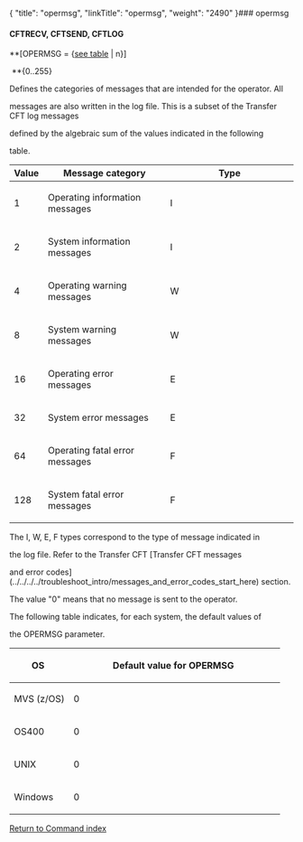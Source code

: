 {
    "title": "opermsg",
    "linkTitle": "opermsg",
    "weight": "2490"
}### <span id="opermsg"></span>opermsg

#### <span id="opermsg_CFTRECV"></span>CFTRECV, CFTSEND, <span id="opermsg_CFTLOG"></span>CFTLOG

**\[OPERMSG = {<u>see table</u> | n}\]
 **{0..255}

Defines the categories of messages that are intended for the operator. All
messages are also written in the log file. This is a subset of the Transfer CFT log messages
defined by the algebraic sum of the values indicated in the following
table.

<table data-cellspacing="0" width="90%">
<thead>
<tr class="header">
<th>Value</th>
<th>Message category</th>
<th>Type</th>
</tr>
</thead>
<tbody>
<tr class="odd">
<td data-valign="top" width="11%"><p>1 </p></td>
<td data-valign="top" width="43%"><p>Operating information messages </p></td>
<td data-valign="top" width="45%"><p>I </p></td>
</tr>
<tr class="even">
<td data-valign="top" width="11%"><p>2 </p></td>
<td data-valign="top" width="43%"><p>System information messages </p></td>
<td data-valign="top" width="45%"><p>I </p></td>
</tr>
<tr class="odd">
<td data-valign="top" width="11%"><p>4 </p></td>
<td data-valign="top" width="43%"><p>Operating warning messages </p></td>
<td data-valign="top" width="45%"><p>W </p></td>
</tr>
<tr class="even">
<td data-valign="top" width="11%"><p>8 </p></td>
<td data-valign="top" width="43%"><p>System warning messages </p></td>
<td data-valign="top" width="45%"><p>W </p></td>
</tr>
<tr class="odd">
<td data-valign="top" width="11%"><p>16 </p></td>
<td data-valign="top" width="43%"><p>Operating error messages </p></td>
<td data-valign="top" width="45%"><p>E </p></td>
</tr>
<tr class="even">
<td data-valign="top" width="11%"><p>32 </p></td>
<td data-valign="top" width="43%"><p>System error messages </p></td>
<td data-valign="top" width="45%"><p>E </p></td>
</tr>
<tr class="odd">
<td data-valign="top" width="11%"><p>64 </p></td>
<td data-valign="top" width="43%"><p>Operating fatal error messages </p></td>
<td data-valign="top" width="45%"><p>F </p></td>
</tr>
<tr class="even">
<td data-valign="top" width="11%"><p>128 </p></td>
<td data-valign="top" width="43%"><p>System fatal error messages </p></td>
<td data-valign="top" width="45%"><p>F </p></td>
</tr>
</tbody>
</table>

The I, W, E, F types correspond to the type of message indicated in
the log file. Refer to the Transfer CFT [Transfer CFT messages
and error codes](../../../../troubleshoot_intro/messages_and_error_codes_start_here) section.

The value "0" means that no message is sent to the operator.

The following table indicates, for each system, the default values of
the OPERMSG parameter.

<table data-cellspacing="0" width="90%">
<thead>
<tr class="header">
<th><p>OS </p></th>
<th><p>Default value for OPERMSG </p></th>
</tr>
</thead>
<tbody>
<tr class="odd">
<td data-valign="top" width="22%"><p>MVS (z/OS)</p></td>
<td data-valign="top" width="78%"><p>0 </p></td>
</tr>
<tr class="even">
<td data-valign="top" width="22%"><p>OS400 </p></td>
<td data-valign="top" width="78%"><p>0 </p></td>
</tr>
<tr class="odd">
<td data-valign="top" width="22%"><p>UNIX </p></td>
<td data-valign="top" width="78%"><p>0</p></td>
</tr>
<tr class="even">
<td data-valign="top" width="22%"><p>Windows</p></td>
<td data-valign="top" width="78%"><p>0</p></td>
</tr>
</tbody>
</table>

[Return to Command index](../../)
